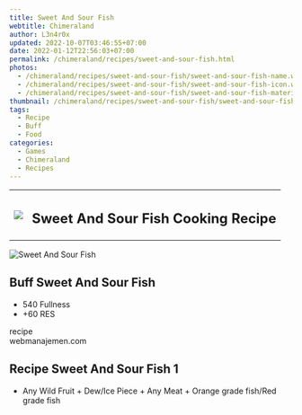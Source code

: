 ```yaml
---
title: Sweet And Sour Fish
webtitle: Chimeraland
author: L3n4r0x
updated: 2022-10-07T03:46:55+07:00
date: 2022-01-12T22:56:03+07:00
permalink: /chimeraland/recipes/sweet-and-sour-fish.html
photos:
  - /chimeraland/recipes/sweet-and-sour-fish/sweet-and-sour-fish-name.webp
  - /chimeraland/recipes/sweet-and-sour-fish/sweet-and-sour-fish-icon.webp
  - /chimeraland/recipes/sweet-and-sour-fish/sweet-and-sour-fish-material.webp
thumbnail: /chimeraland/recipes/sweet-and-sour-fish/sweet-and-sour-fish-icon.webp
tags:
  - Recipe
  - Buff
  - Food
categories:
  - Games
  - Chimeraland
  - Recipes
---
```


<section id="bootstrap-wrapper"><link rel="stylesheet" href="https://cdn.statically.io/gh/dimaslanjaka/Web-Manajemen/40ac3225/css/bootstrap-4.5-wrapper.css"/><div class="row mb-2"><div class="col-md-12 mb-2"><table class="table" id="post-info"><tbody><tr><td><img class="d-inline-block me-2" src="/chimeraland/recipes/sweet-and-sour-fish/sweet-and-sour-fish-icon.webp" width="auto" height="auto"/></td><td><h1 class="fs-5">Sweet And Sour Fish Cooking Recipe</h1></td></tr></tbody></table></div></div><div class="card mb-2"><div class="row g-0"><div class="col-sm-4 position-relative mb-2"><img src="/chimeraland/recipes/sweet-and-sour-fish/sweet-and-sour-fish-material.webp" class="card-img fit-cover w-100 h-100" alt="Sweet And Sour Fish" data-fancybox="true"/></div><div class="col-sm-8 mb-2"><div class="card-body"><h2 class="card-title fs-5">Buff Sweet And Sour Fish</h2><div class="card-text"><ul><li>540 Fullness</li><li>+60 RES</li></ul></div><span class="badge rounded-pill bg-dark">recipe</span></div><div class="card-footer text-end text-muted">webmanajemen.com</div></div></div></div><div class="row mb-2"><div class="col-12 col-lg-6 recipe-item mb-2"><div class="card"><div class="card-body"><h2 class="card-title fs-5">Recipe Sweet And Sour Fish 1</h2><div class="card-text"><ul><li>Any Wild Fruit<span> + </span>Dew/Ice Piece<span> + </span>Any Meat<span> + </span>Orange grade fish/Red grade fish</li></ul></div></div></div></div></div></section>